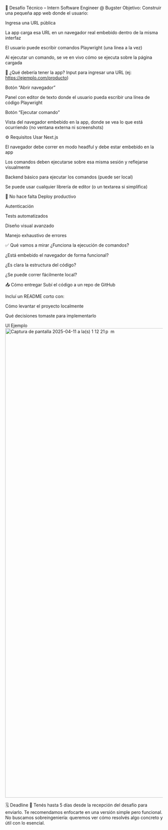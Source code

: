 🧪 Desafío Técnico – Intern Software Engineer @ Bugster
Objetivo:
Construir una pequeña app web donde el usuario:

Ingresa una URL pública

La app carga esa URL en un navegador real embebido dentro de la misma interfaz

El usuario puede escribir comandos Playwright (una línea a la vez)

Al ejecutar un comando, se ve en vivo cómo se ejecuta sobre la página cargada

🧩 ¿Qué debería tener la app?
Input para ingresar una URL (ej: https://ejemplo.com/producto)

Botón “Abrir navegador”

Panel con editor de texto donde el usuario pueda escribir una línea de código Playwright

Botón “Ejecutar comando”

Vista del navegador embebido en la app, donde se vea lo que está ocurriendo (no ventana externa ni screenshots)

⚙️ Requisitos
Usar Next.js

El navegador debe correr en modo headful y debe estar embebido en la app

Los comandos deben ejecutarse sobre esa misma sesión y reflejarse visualmente

Backend básico para ejecutar los comandos (puede ser local)

Se puede usar cualquier librería de editor (o un textarea si simplifica)

🚫 No hace falta
Deploy productivo

Autenticación

Tests automatizados

Diseño visual avanzado

Manejo exhaustivo de errores

✅ Qué vamos a mirar
¿Funciona la ejecución de comandos?

¿Está embebido el navegador de forma funcional?

¿Es clara la estructura del código?

¿Se puede correr fácilmente local?

📤 Cómo entregar
Subí el código a un repo de GitHub

Incluí un README corto con:

Cómo levantar el proyecto localmente

Qué decisiones tomaste para implementarlo

UI Ejemplo
<img width="1495" alt="Captura de pantalla 2025-04-11 a la(s) 1 12 21 p  m" src="https://github.com/user-attachments/assets/decaccda-acfa-46e8-98ba-6c575c9b95a9" />

🗓 Deadline
📅 Tenés hasta 5 días desde la recepción del desafío para enviarlo.
Te recomendamos enfocarte en una versión simple pero funcional. No buscamos sobreingeniería: queremos ver cómo resolvés algo concreto y útil con lo esencial.
